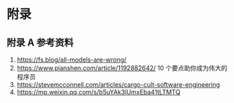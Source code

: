 # 附录

## 附录 A 参考资料

1. https://fs.blog/all-models-are-wrong/ 
2. https://www.pianshen.com/article/1192882642/ 10 个要点助你成为伟大的程序员
3. https://stevemcconnell.com/articles/cargo-cult-software-engineering
4. https://mp.weixin.qq.com/s/b5uYAk3lUmxEba41tLTMTQ
